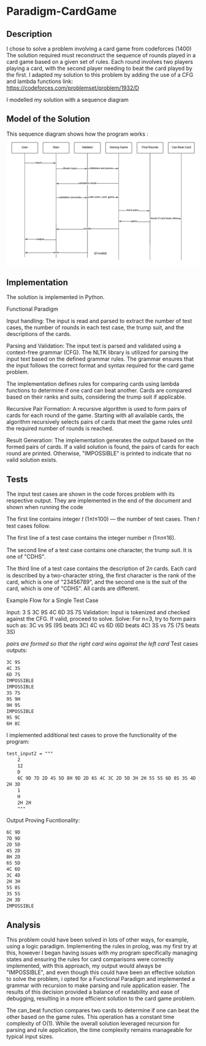 # Paradigm-CardGame

## Description
I chose to solve a problem involving a card game from codeforces (1400) 
The solution required must  reconstruct the sequence of rounds played in a card game based on a given set of rules. Each round involves two players playing a card, with the second player needing to beat the card played by the first.
I adapted my solution to this problem by adding the use of a CFG and lambda functions
link: https://codeforces.com/problemset/problem/1932/D

I modelled my solution with a sequence diagram

## Model of the Solution
This sequence diagram shows how the program works :
![NFA1](sequence.jpeg)

## Implementation
The solution is implemented in Python.

Functional Paradigm

Input handling: The input is read and parsed to extract the number of test cases, the number of rounds in each test case, the trump suit, and the descriptions of the cards.

Parsing and Validation: The input text is parsed and validated using a context-free grammar (CFG). The NLTK library is utilized for parsing the input text based on the defined grammar rules. The grammar ensures that the input follows the correct format and syntax required for the card game problem.

The implementation defines rules for comparing cards using lambda functions to determine if one card can beat another. Cards are compared based on their ranks and suits, considering the trump suit if applicable.

Recursive Pair Formation: A recursive algorithm is used to form pairs of cards for each round of the game. Starting with all available cards, the algorithm recursively selects pairs of cards that meet the game rules until the required number of rounds is reached.

Result Generation: The implementation generates the output based on the formed pairs of cards. If a valid solution is found, the pairs of cards for each round are printed. Otherwise, "IMPOSSIBLE" is printed to indicate that no valid solution exists.

## Tests

The input test cases are shown in the code forces problem with its respective output. They are implemented in the end of the document and shown when running the code

The first line contains integer 𝑡 (1≤𝑡≤100) — the number of test cases. Then 𝑡 test cases follow.

The first line of a test case contains the integer number 𝑛 (1≤𝑛≤16).

The second line of a test case contains one character, the trump suit. It is one of "CDHS".

The third line of a test case contains the description of 2𝑛 cards. Each card is described by a two-character string, the first character is the rank of the card, which is one of "23456789", and the second one is the suit of the card, which is one of "CDHS". All cards are different.

Example Flow for a Single Test Case

Input: 3 S 3C 9S 4C 6D 3S 7S
Validation: Input is tokenized and checked against the CFG.
If valid, proceed to solve.
Solve:
For n=3, try to form pairs such as:
3C vs 9S (9S beats 3C)
4C vs 6D (6D beats 4C)
3S vs 7S (7S beats 3S)

*pairs are formed so that the right card wins against the left card*
Test cases outputs:
```
3C 9S
4C 3S
6D 7S
IMPOSSIBLE
IMPOSSIBLE
3S 7S
9S 9H
9H 9S
IMPOSSIBLE
9S 9C
6H 8C
```

I implemented additional test cases to prove the functionality of the program:
```
test_input2 = """
    2
    12 
    D
    6C 9D 7D 2D 4S 5D 8H 9D 2D 6S 4C 3C 2D 5D 3H 2H 5S 5S 6D 8S 3S 4D 2H 3D
    1
    H
    2H 2H
    """
```
Output Proving Fucntionality:
```
6C 9D
7D 9D
2D 5D
4S 2D
8H 2D
6S 5D
4C 6D
3C 4D
2H 3H
5S 8S
3S 5S
2H 3D
IMPOSSIBLE
```

## Analysis

This problem could have been solved in lots of other ways, for example, using a logic paradigm. Implementing the rules in prolog, was my first try at this, however I began having issues with my program specifically managing states and ensuring the rules for card comparisons were correctly implemented, with this approach, my output would always be "IMPOSSIBLE", and even though this could have been an effective solution to solve the problem, i opted for a Functional Paradigm and implemented a grammar with recursion to make parsing and rule application easier. The results of this decision provided a balance of readability and ease of debugging, resulting in a more efficient solution to the card game problem.

The can_beat function compares two cards to determine if one can beat the other based on the game rules. This operation has a constant time complexity of O(1).
While the overall solution leveraged recursion for parsing and rule application, the time complexity remains manageable for typical input sizes.